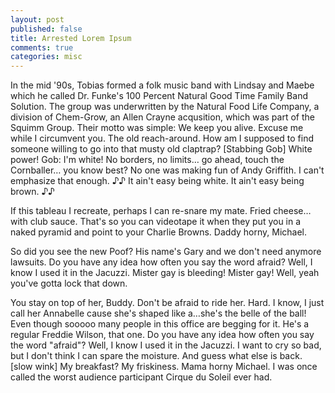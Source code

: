 ```yaml
---
layout: post
published: false
title: Arrested Lorem Ipsum
comments: true
categories: misc
---
```


In the mid '90s, Tobias formed a folk music band with Lindsay and Maebe which he called Dr. Funke's 100 Percent Natural Good Time Family Band Solution. The group was underwritten by the Natural Food Life Company, a division of Chem-Grow, an Allen Crayne acqusition, which was part of the Squimm Group. Their motto was simple: We keep you alive. Excuse me while I circumvent you. The old reach-around. How am I supposed to find someone willing to go into that musty old claptrap? [Stabbing Gob] White power! Gob: I'm white! No borders, no limits… go ahead, touch the Cornballer… you know best? No one was making fun of Andy Griffith. I can't emphasize that enough. ♪♪ It ain't easy being white. It ain't easy being brown. ♪♪

If this tableau I recreate, perhaps I can re-snare my mate. Fried cheese… with club sauce. That's so you can videotape it when they put you in a naked pyramid and point to your Charlie Browns. Daddy horny, Michael.

So did you see the new Poof? His name's Gary and we don't need anymore lawsuits. Do you have any idea how often you say the word afraid? Well, I know I used it in the Jacuzzi. Mister gay is bleeding! Mister gay! Well, yeah you've gotta lock that down.

You stay on top of her, Buddy. Don't be afraid to ride her. Hard. I know, I just call her Annabelle cause she's shaped like a…she's the belle of the ball! Even though sooooo many people in this office are begging for it. He's a regular Freddie Wilson, that one. Do you have any idea how often you say the word "afraid"? Well, I know I used it in the Jacuzzi. I want to cry so bad, but I don't think I can spare the moisture. And guess what else is back. [slow wink] My breakfast? My friskiness. Mama horny Michael. I was once called the worst audience participant Cirque du Soleil ever had. 